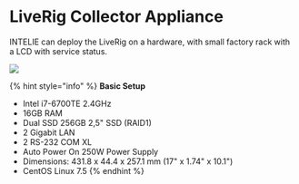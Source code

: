# LiveRig Collector Appliance

INTELIE can deploy the LiveRig on a hardware, with small factory rack with a LCD with service status.

![](../.gitbook/assets/Selection\_001.png)

{% hint style="info" %}
**Basic Setup**

* Intel i7-6700TE 2.4GHz
* 16GB RAM
* Dual SSD 256GB 2,5" SSD (RAID1)
* 2 Gigabit LAN
* 2 RS-232 COM XL
* Auto Power On 250W Power Supply
* Dimensions: 431.8 x 44.4 x 257.1 mm (17" x 1.74" x 10.1")
* CentOS Linux 7.5
{% endhint %}

